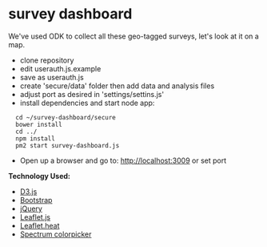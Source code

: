 survey dashboard
================

We've used ODK to collect all these geo-tagged surveys, let's look at it on a map.

- clone repository
- edit userauth.js.example  
- save as userauth.js
- create 'secure/data' folder then add data and analysis files
- adjust port as desired in 'settings/settins.js'
- install dependencies and start node app:
```shell
  cd ~/survey-dashboard/secure
  bower install
  cd ../
  npm install
  pm2 start survey-dashboard.js
```
- Open up a browser and go to: [http://localhost:3009](http://localhost:3009) or set port


**Technology Used:**
- [D3.js](http://d3js.org/)
- [Bootstrap](http://getbootstrap.com/)
- [jQuery](https://ajax.googleapis.com/ajax/libs/jquery/1.11.1/jquery.min.js)
- [Leaflet.js](http://leafletjs.com/)
- [Leaflet.heat](https://github.com/Leaflet/Leaflet.heat)
- [Spectrum colorpicker](https://github.com/bgrins/spectrum)
